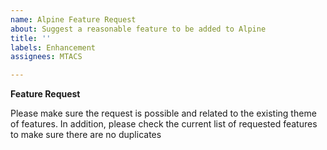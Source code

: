 ```yaml
---
name: Alpine Feature Request
about: Suggest a reasonable feature to be added to Alpine
title: ''
labels: Enhancement
assignees: MTACS

---
```


**Feature Request**

Please make sure the request is possible and related to the existing theme of features. In addition, please check the current list of requested features to make sure there are no duplicates
